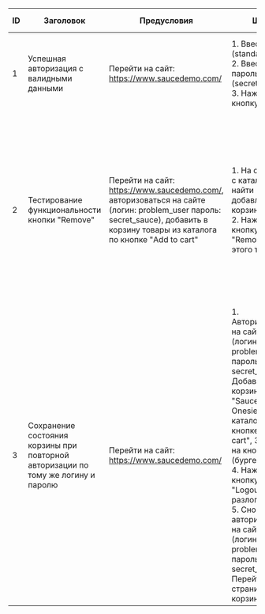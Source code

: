 | ID | Заголовок | Предусловия | Шаги | Ожидаемый результат | Реальный результат | Постусловия | Статус |
| - | - | - | - | - | - | - | - |
| 1 | Успешная авторизация с валидными данными | Перейти на сайт: https://www.saucedemo.com/ | 1. Ввести логин (standard_user) 2. Ввести пароль (secret_sauce) 3. Нажать на кнопку "Login"|После ввода логина и пароля пользователя перенаправляет на страницу с каталогом |После авторизации пользователя перенаправило на страницу с каталогом | 1. Нажать на кнопку (бургер-меню) 2. Нажать кнопку "Logout" и разлогиниться | pass |
| 2 | Тестирование функциональности кнопки "Remove" | Перейти на сайт: https://www.saucedemo.com/, авторизоваться на сайте (логин: problem_user пароль: secret_sauce), добавить в корзину товары из каталога по кнопке "Add to cart"| 1. На странице с каталогом найти добавленный в корзину товар 2. Нажать кнопку "Remove" у этого товара |Добавленный до этого товар должен исчезнуть из корзины, а кнопка должна сменить цвет на черный и поменять надпись на "Add to cart". Также счетчик товаров в иконке корзины уменьшается на 1 |После добавления товара в корзину он не убирается, кнопка не меняет надпись и цвет обратно, когда нажимаешь кнопку для удаления товара. Счетчик товаров в иконке корзины не уменьшается на 1  | 1. Удалить товары из корзины на странице корзины 2. Нажать на кнопку (бургер-меню) 3. Нажать кнопку "Logout" и разлогиниться | fail |
| 3 | Сохранение состояния корзины при повторной авторизации по тому же логину и паролю | Перейти на сайт: https://www.saucedemo.com/ |1. Авторизоваться на сайте (логин: problem_user пароль: secret_sauce) 2. Добавить в корзину товар "Sauce Labs Onesie" из каталога по кнопке "Add to cart", 3. Нажать на кнопку (бургер-меню) 4. Нажать кнопку "Logout" и разлогиниться 5. Снова авторизоваться на сайте (логин: problem_user пароль: secret_sauce) 6. Перейти на страницу с корзиной| Товар "Sauce Labs Onesie" должен остаться в корзине после повторной авторизации | Товар "Sauce Labs Onesie" остался в корзине после повторной авторизации |1. Удалить товары из корзины на странице корзины 2. Нажать на кнопку (бургер-меню) 3. Нажать кнопку "Logout" и разлогиниться | pass |

